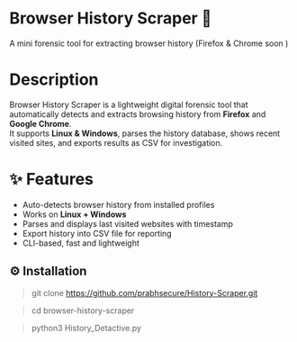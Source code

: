 # Browser History Scraper 🔎
A mini forensic tool for extracting browser history (Firefox & Chrome soon )

# Description 
Browser History Scraper is a lightweight digital forensic tool that automatically detects and extracts browsing history 
from **Firefox** and **Google Chrome**.  
It supports **Linux & Windows**, parses the history database, shows recent visited sites, and exports results as CSV for investigation.

# ✨ Features
- Auto-detects browser history from installed profiles
- Works on **Linux + Windows**
- Parses and displays last visited websites with timestamp
- Export history into CSV file for reporting
- CLI-based, fast and lightweight

## ⚙️ Installation

>git clone https://github.com/prabhsecure/History-Scraper.git

>cd browser-history-scraper

>python3 History_Detactive.py
